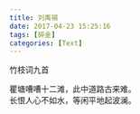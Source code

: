 ```yaml
---
title: 刘禹锡
date: 2017-04-23 15:25:16
tags: [碎金]
categories: [Text]
---
```


<p dir="ltr"  >竹枝词九首<br /></p> 
<p dir="ltr"  >瞿塘嘈嘈十二滩，此中道路古来难。<br />长恨人心不如水，等闲平地起波澜。</p>